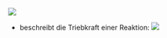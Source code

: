 ![](Pasted%20image%2020240430121341.png)
- beschreibt die Triebkraft einer Reaktion:
![](Pasted%20image%2020240430121405.png)
